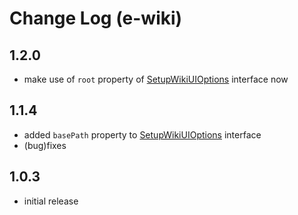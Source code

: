 # Change Log (e-wiki)

## 1.2.0

* make use of `root` property of [SetupWikiUIOptions](https://egodigital.github.io/e-wiki/interfaces/_index_.setupwikiuioptions.html) interface now

## 1.1.4

* added `basePath` property to [SetupWikiUIOptions](https://egodigital.github.io/e-wiki/interfaces/_index_.setupwikiuioptions.html) interface
* (bug)fixes

## 1.0.3

* initial release
